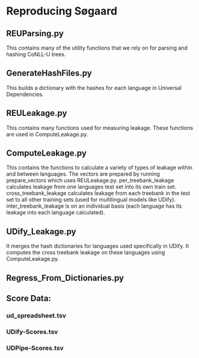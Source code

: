 # Reproducing Søgaard

## REUParsing.py
This contains many of the utility functions that we rely on for parsing and hashing CoNLL-U trees.

## GenerateHashFiles.py
This builds a dictionary with the hashes for each language in Universal Dependencies.

## REULeakage.py
This contains many functions used for measuring leakage. These functions are used in ComputeLeakage.py.

## ComputeLeakage.py
This contains the functions to calculate a variety of types of leakage within and between languages. The vectors are prepared by running prepare_vectors which uses REULeakage.py. per_treebank_leakage calculates leakage from one languages test set into its own train set. cross_treebank_leakage calculates leakage from each treebank in the test set to all other training sets (used for multilingual models like UDify). inter_treebank_leakage is on an individual basis (each language has its leakage into each language calculated).

## UDify_Leakage.py
It merges the hash dictionaries for languages used specifically in UDify. It computes the cross treebank leakage on these languages using ComputeLeakage.py.

## Regress_From_Dictionaries.py


## Score Data:

### ud_spreadsheet.tsv

### UDify-Scores.tsv

### UDPipe-Scores.tsv
